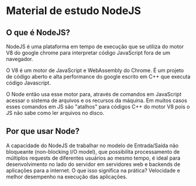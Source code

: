 # Material de estudo NodeJS

## O que é NodeJS?

NodeJS é uma plataforma em tempo de execução que se utiliza do motor V8 do google chrome para interpretar código JavaScript fora de um navegador.

O V8 é um motor de JavaScript e WebAssembly do Chrome. É um projeto de código aberto e alta performance do google escrito em C++ que executa código Javascript.

O Node então usa esse motor para, através de comandos em JavaScript acessar o sistema de arquivos e os recursos da máquina. Em muitos casos esses comandos em JS são "atalhos" para códigos C++ do motor V8 pois o JS não sabe como ler arquivos no disco.

## Por que usar Node?

A capacidade do NodeJS de trabalhar no modelo de Entrada/Saída não bloqueante (non-blocking I/O model), que possibilita processamento de múltiplos requests de diferentes usuários ao mesmo tempo, é ideal para desenvolvimento no lado do servidor em servidores web e backends de aplicações para a internet. O que isso significa na prática? Velocidade e melhor desempenho na execução das aplicações.
